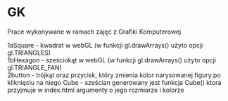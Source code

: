 # GK
Prace wykonywane w ramach zajęć z Grafiki Komputerowej  

1aSquare - kwadrat w webGL (w funkcji gl.drawArrays() użyto opcji gl.TRIANGLES)  
1bHexagon - sześciokąt w webGL (w funkcji gl.drawArrays() użyto opcji gl.TRIANGLE_FAN)  
2button - trójkąt oraz przycisk, który zmienia kolor narysowanej figury po kliknięciu na niego 
Cube - sześcian generowany jest funkcja Cube() ktora przyjmuje w index.html argumenty o jego rozmiarze i kolorze
